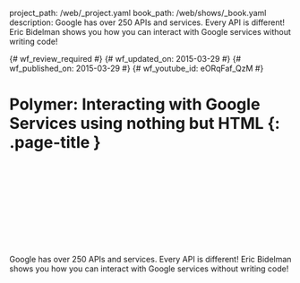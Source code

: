 project_path: /web/_project.yaml
book_path: /web/shows/_book.yaml
description: Google has over 250 APIs and services. Every API is different! Eric Bidelman shows you how you can interact with Google services without writing code!

{# wf_review_required #}
{# wf_updated_on: 2015-03-29 #}
{# wf_published_on: 2015-03-29 #}
{# wf_youtube_id: eORqFaf_QzM #}

# Polymer: Interacting with Google Services using nothing but HTML {: .page-title }


<div class="video-wrapper">
  <iframe class="devsite-embedded-youtube-video" data-video-id="eORqFaf_QzM"
          data-autohide="1" data-showinfo="0" frameborder="0" allowfullscreen>
  </iframe>
</div>


Google has over 250 APIs and services. Every API is different! Eric Bidelman shows you how you can interact with Google services without writing code!
